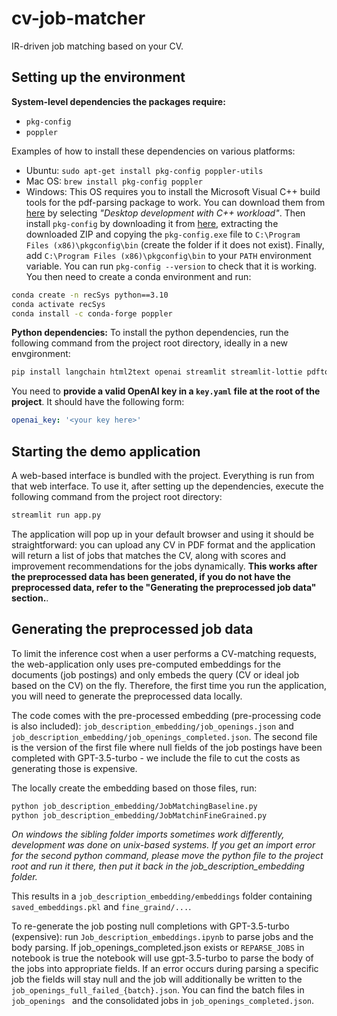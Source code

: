 # cv-job-matcher
IR-driven job matching based on your CV.

## Setting up the environment
**System-level dependencies the packages require:**
- `pkg-config`
- `poppler`

Examples of how to install these dependencies on various platforms:
- Ubuntu: `sudo apt-get install pkg-config poppler-utils`
- Mac OS: `brew install pkg-config poppler`
- Windows: This OS requires you to install the Microsoft Visual C++ build tools for the pdf-parsing package to work. You can download them from [here](https://visualstudio.microsoft.com/visual-cpp-build-tools/) by selecting *"Desktop development with C++ workload"*. Then install `pkg-config` by  downloading it from [here](https://sourceforge.net/projects/pkgconfiglite/files/latest/download), extracting the downloaded ZIP and copying the `pkg-config.exe` file to `C:\Program Files (x86)\pkgconfig\bin` (create the folder if it does not exist). Finally, add `C:\Program Files (x86)\pkgconfig\bin` to your `PATH` environment variable. You can run `pkg-config --version` to check that it is working. You then need to create a conda environment and run:
```bash
conda create -n recSys python==3.10
conda activate recSys
conda install -c conda-forge poppler
```
  
**Python dependencies:**
To install the python dependencies, run the following command from the project root directory, ideally in a new envgironment:
```bash
pip install langchain html2text openai streamlit streamlit-lottie pdftotext altair faiss-cpu pandas pympler pyparsing pyyaml tqdm sentence_transformers
```

You need to **provide a valid OpenAI key in a `key.yaml` file at the root of the project**. It should have the following form:
```yaml
openai_key: '<your key here>'
```

## Starting the demo application
A web-based interface is bundled with the project. Everything is run from that web interface. To use it, after setting up the dependencies, execute the following command from the project root directory:
```bash
streamlit run app.py
```
The application will pop up in your default browser and using it should be straightforward: you can upload any CV in PDF format and the application will return a list of jobs that matches the CV, along with scores and improvement recommendations for the jobs dynamically. **This works after the preprocessed data has been generated, if you do not have the preprocessed data, refer to the "Generating the preprocessed job data" section.**.

## Generating the preprocessed job data

To limit the inference cost when a user performs a CV-matching requests, the web-application only uses pre-computed embeddings for the documents (job postings) and only embeds the query (CV or ideal job based on the CV) on the fly. Therefore, the first time you run the application, you will need to generate the preprocessed data locally.

The code comes with the pre-processed embedding (pre-processing code is also included): `job_description_embedding/job_openings.json` and `job_description_embedding/job_openings_completed.json`. The second file is the version of the first file where null fields of the job postings have been completed with GPT-3.5-turbo - we include the file to cut the costs as generating those is expensive. 

The locally create the embedding based on those files, run: 
```bash
python job_description_embedding/JobMatchingBaseline.py
python job_description_embedding/JobMatchinFineGrained.py
```
*On windows the sibling folder imports sometimes work differently, development was done on unix-based systems. If you get an import error for the second python command, please move the python file to the project root and run it there, then put it back in the job_description_embedding folder.*

This results in a `job_description_embedding/embeddings` folder containing `saved_embeddings.pkl` and `fine_graind/...`. 

To re-generate the job posting null completions with GPT-3.5-turbo (expensive): run `Job_description_embeddings.ipynb` to parse jobs and the body parsing. 
If job_openings_completed.json exists or `REPARSE_JOBS` in notebook is true the notebook will use gpt-3.5-turbo to parse the body of the jobs into appropriate fields. 
If an error occurs during parsing a specific job the fields will stay null and the job will additionally be written to the `job_openings_full_failed_{batch}.json`.
You can find the batch files in `job_openings ` and the consolidated jobs in `job_openings_completed.json`.
